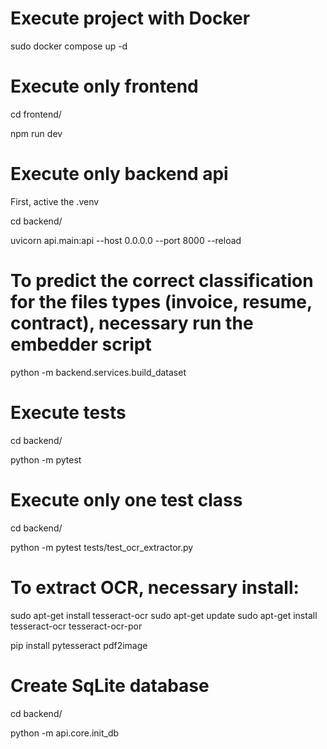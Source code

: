 # Execute project with Docker

sudo docker compose up -d

# Execute only frontend 

cd frontend/

npm run dev

# Execute only backend api

First, active the .venv

cd backend/

uvicorn api.main:api --host 0.0.0.0 --port 8000 --reload

# To predict the correct classification for the files types (invoice, resume, contract), necessary run the embedder script

python -m backend.services.build_dataset

# Execute tests

cd backend/

python -m pytest

# Execute only one test class

cd backend/

python -m pytest tests/test_ocr_extractor.py

# To extract OCR, necessary install: 

sudo apt-get install tesseract-ocr
sudo apt-get update
sudo apt-get install tesseract-ocr tesseract-ocr-por

pip install pytesseract pdf2image


# Create SqLite database 

cd backend/

python -m api.core.init_db